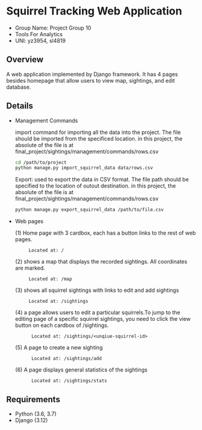# Squirrel Tracking Web Application

<ul>
  <li> Group Name: Project Group 10 </li>
  <li> Tools For Analytics </li>
  <li> UNI: yz3954, sl4819 </li>
</ul>

## Overview
<p> A web application implemented by Django framework. It has 4 pages besides homepage that allow users to view map, sightings, and edit database.
</p>

## Details
<ul>
  <li> Management Commands </li>
    <p> import command for importing all the data into the project. The file should be imported from the specificed location. 
      in this project, the absolute of the file is at final_project/sightings/management/commands/rows.csv

  ```sh
  cd /path/to/project
  python manage.py import_squirrel_data data/rows.csv
  ```
  

  Export: used to export the data in CSV format. The file path should be specified to the location of outout destination. 
   in this project, the absolute of the file is at final_project/sightings/management/commands/rows.csv

   ```sh
  python manage.py export_squirrel_data /path/to/file.csv
   ```
   </p>
  <li> Web pages </li>
    <p>
  (1) Home page with 3 cardbox, each has a button links to the rest of web pages.  

         Located at: /
    
  (2) shows a map that displays the recorded sightings. All coordinates are marked. 

         Located at: /map

  (3) shows all squirrel sightings with links to edit and add sightings

         Located at: /sightings

  (4) a page allows users to edit a particular squirrels.To jump to the editing page of a specific squirrel sightings,
     you need to click the view button on each cardbox of /sightings.

          Located at: /sightings/<unqiue-squirrel-id>

  (5) A page to create a new sighting

          Located at: /sightings/add

  (6) A page displays general statistics of the sightings

          Located at: /sightings/stats

 </p>
</ul>


## Requirements
<ul>
  <li> Python (3.6, 3.7) </li>
  <li> Django (3.12) </li>
</ul>


